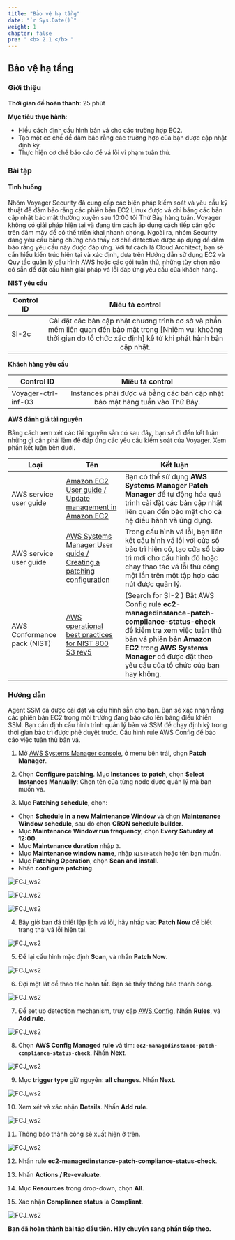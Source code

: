 ```yaml
---
title: "Bảo vệ hạ tầng"
date: "`r Sys.Date()`"
weight: 1
chapter: false
pre: " <b> 2.1 </b> "
---
```


## Bảo vệ hạ tầng

### Giới thiệu

**Thời gian để hoàn thành**: 25 phút

**Mục tiêu thực hành**:

- Hiểu cách định cấu hình bản vá cho các trường hợp EC2.
- Tạo một cơ chế để đảm bảo rằng các trường hợp của bạn được cập nhật định kỳ.
- Thực hiện cơ chế báo cáo để vá lỗi vi phạm tuân thủ.

### Bài tập

#### Tình huống

Nhóm Voyager Security đã cung cấp các biện pháp kiểm soát và yêu cầu kỹ thuật để đảm bảo rằng các phiên bản EC2 Linux được vá chỉ bằng các bản cập nhật bảo mật thường xuyên sau 10:00 tối Thứ Bảy hàng tuần. Voyager không có giải pháp hiện tại và đang tìm cách áp dụng cách tiếp cận gốc trên đám mây để có thể triển khai nhanh chóng. Ngoài ra, nhóm Security đang yêu cầu bằng chứng cho thấy cơ chế detective được áp dụng để đảm bảo rằng yêu cầu này được đáp ứng. Với tư cách là Cloud Architect, bạn sẽ cần hiểu kiến ​​trúc hiện tại và xác định, dựa trên Hướng dẫn sử dụng EC2 và Quy tắc quản lý cấu hình AWS hoặc các gói tuân thủ, những tùy chọn nào có sẵn để đặt cấu hình giải pháp vá lỗi đáp ứng yêu cầu của khách hàng.

**NIST yêu cầu**

| Control ID |                                                                            Miêu tả control                                                                             |
| ---------- | :--------------------------------------------------------------------------------------------------------------------------------------------------------------------: |
| SI-2c      | Cài đặt các bản cập nhật chương trình cơ sở và phần mềm liên quan đến bảo mật trong [Nhiệm vụ: khoảng thời gian do tổ chức xác định] kể từ khi phát hành bản cập nhật. |

**Khách hàng yêu cầu**

| Control ID          |                               Miêu tả control                               |
| ------------------- | :-------------------------------------------------------------------------: |
| Voyager-ctrl-inf-03 | Instances phải được vá bằng các bản cập nhật bảo mật hàng tuần vào Thứ Bảy. |

**AWS đánh giá tài nguyên**

Bằng cách xem xét các tài nguyên sẵn có sau đây, bạn sẽ đi đến kết luận những gì cần phải làm để đáp ứng các yêu cầu kiểm soát của Voyager. Xem phần kết luận bên dưới.

| Loại                        | Tên                                                                                                                                                                   | Kết luận                                                                                                                                                                                                                                         |
| --------------------------- | --------------------------------------------------------------------------------------------------------------------------------------------------------------------- | ------------------------------------------------------------------------------------------------------------------------------------------------------------------------------------------------------------------------------------------------ |
| AWS service user guide      | [Amazon EC2 User guide / Update management in Amazon EC2](https://docs.aws.amazon.com/AWSEC2/latest/UserGuide/update-management.html)                                 | Bạn có thể sử dụng **AWS Systems Manager Patch Manager** để tự động hóa quá trình cài đặt các bản cập nhật liên quan đến bảo mật cho cả hệ điều hành và ứng dụng.                                                                                |
| AWS service user guide      | [AWS Systems Manager User guide / Creating a patching configuration](https://docs.aws.amazon.com/systems-manager/latest/userguide/create-patching-configuration.html) | Trong cấu hình vá lỗi, bạn liên kết cấu hình vá lỗi với cửa sổ bảo trì hiện có, tạo cửa sổ bảo trì mới cho cấu hình đó hoặc chạy thao tác vá lỗi thủ công một lần trên một tập hợp các nút được quản lý.                                         |
| AWS Conformance pack (NIST) | [AWS operational best practices for NIST 800 53 rev5](https://docs.aws.amazon.com/config/latest/developerguide/operational-best-practices-for-nist-800-53_rev_5.html) | (Search for SI-2 ) Bật AWS Config rule **ec2-managedinstance-patch-compliance-status-check** để kiểm tra xem việc tuân thủ bản vá phiên bản **Amazon EC2** trong **AWS Systems Manager** có được đặt theo yêu cầu của tổ chức của bạn hay không. |

### Hướng dẫn

Agent SSM đã được cài đặt và cấu hình sẵn cho bạn. Bạn sẽ xác nhận rằng các phiên bản EC2 trong môi trường đang báo cáo lên bảng điều khiển SSM. Bạn cần định cấu hình trình quản lý bản vá SSM để chạy định kỳ trong thời gian bảo trì được phê duyệt trước. Cấu hình rule AWS Config để báo cáo việc tuân thủ bản vá.

1. Mở [AWS Systems Manager console](https://console.aws.amazon.com/systems-manager/), ở menu bên trái, chọn **Patch Manager**.

2. Chọn **Configure patching**. Mục **Instances to patch**, chọn **Select Instances Manually**: Chọn tên của từng node được quản lý mà bạn muốn vá.

3. Mục **Patching schedule**, chọn:

- Chọn **Schedule in a new Maintenance Window** và chọn **Maintenance Window schedule**, sau đó chọn **CRON schedule builder**.
- Mục **Maintenance Window run frequency**, chọn **Every Saturday at 12:00**.
- Mục **Maintenance duration** nhập `3`.
- Mục **Maintenance window name**, nhập `NISTPatch` hoặc tên bạn muốn.
- Mục **Patching Operation**, chọn **Scan and install**.
- Nhấn **configure patching**.

![FCJ_ws2](/images/2.scenario/1.png)

![FCJ_ws2](/images/2.scenario/2.png)

![FCJ_ws2](/images/2.scenario/3.png)

4. Bây giờ bạn đã thiết lập lịch vá lỗi, hãy nhấp vào **Patch Now** để biết trạng thái vá lỗi hiện tại.

![FCJ_ws2](/images/2.scenario/4.png)

5. Để lại cấu hình mặc định **Scan**, và nhấn **Patch Now**.

![FCJ_ws2](/images/2.scenario/5.png)

6. Đợi một lát để thao tác hoàn tất. Bạn sẽ thấy thông báo thành công.

![FCJ_ws2](/images/2.scenario/6.png)

7. Để set up detection mechanism, truy cập [AWS Config](https://us-east-1.console.aws.amazon.com/config/home?region=us-east-1#), Nhấn **Rules**, và **Add rule**.

![FCJ_ws2](/images/2.scenario/7.png)

8. Chọn **AWS Config Managed rule** và tìm: **`ec2-managedinstance-patch-compliance-status-check`**. Nhấn **Next**.

![FCJ_ws2](/images/2.scenario/8.png)

9. Mục **trigger type** giữ nguyên: **all changes**. Nhấn **Next**.

![FCJ_ws2](/images/2.scenario/9.png)

10. Xem xét và xác nhận **Details**. Nhấn **Add rule**.

![FCJ_ws2](/images/2.scenario/10.png)

11. Thông báo thành công sẽ xuất hiện ở trên.

![FCJ_ws2](/images/2.scenario/11.png)

12. Nhấn rule **ec2-managedinstance-patch-compliance-status-check**.

13. Nhấn **Actions / Re-evaluate**.

14. Mục **Resources** trong drop-down, chọn **All**.

15. Xác nhận **Compliance status** là **Compliant**.

![FCJ_ws2](/images/2.scenario/12.png)

**Bạn đã hoàn thành bài tập đầu tiên. Hãy chuyển sang phần tiếp theo.**
